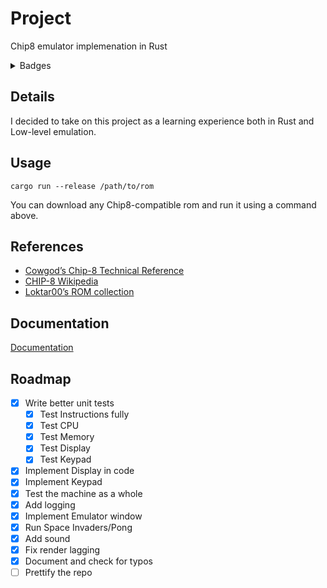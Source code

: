 # Project

Chip8 emulator implemenation in Rust

<details>
<summary>Badges</summary>

![badge](https://img.shields.io/endpoint?url=https://gist.githubusercontent.com/schukark/f285310eb2aa23028f1ffa5b6a740d14/raw/doc-coverage.json)
[![Coverage Status](https://coveralls.io/repos/github/schukark/chip8-emulator/badge.svg?branch=master)](https://coveralls.io/github/schukark/chip8-emulator?branch=master)
[![Rust](https://github.com/schukark/chip8-emulator/actions/workflows/rust.yml/badge.svg?branch=master)](https://github.com/schukark/chip8-emulator/actions/workflows/rust.yml)

![Rust version](https://img.shields.io/badge/Rust_version-1.92_nightly-blue)
[![License: MIT](https://img.shields.io/badge/License-MIT-yellow.svg)](https://opensource.org/licenses/MIT)
</details>

## Details

I decided to take on this project as a learning experience both in Rust and Low-level emulation.

## Usage

```shell
cargo run --release /path/to/rom
```

You can download any Chip8-compatible rom and run it using a command above.

## References

- [Cowgod’s Chip-8 Technical Reference](http://devernay.free.fr/hacks/chip8/C8TECH10.HTM)
- [CHIP-8 Wikipedia](https://en.wikipedia.org/wiki/CHIP-8)
- [Loktar00’s ROM collection](https://github.com/loktar00/chip8/tree/master/roms)

## Documentation

[Documentation](https://schukark.github.io/chip8-emulator/)

## Roadmap

- [x] Write better unit tests
  - [x] Test Instructions fully
  - [x] Test CPU
  - [x] Test Memory
  - [x] Test Display
  - [x] Test Keypad
- [x] Implement Display in code
- [x] Implement Keypad
- [x] Test the machine as a whole
- [x] Add logging
- [x] Implement Emulator window
- [x] Run Space Invaders/Pong
- [x] Add sound
- [x] Fix render lagging
- [x] Document and check for typos
- [ ] Prettify the repo
